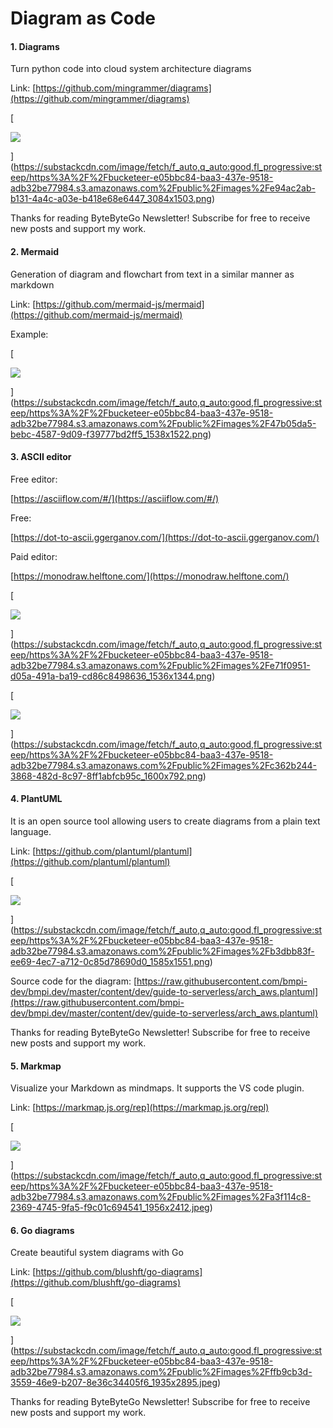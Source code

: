 # Diagram as Code
#### **1\. Diagrams**

Turn python code into cloud system architecture diagrams

Link: [https://github.com/mingrammer/diagrams](https://github.com/mingrammer/diagrams)

[

![](_assets/https%3A%2F%2Fbucketeer-e05bbc84-baa3-437e-9518-adb32be77984.s3.amazonaws.com%2Fpublic%2Fimages%2Fe9.jpg)


](https://substackcdn.com/image/fetch/f_auto,q_auto:good,fl_progressive:steep/https%3A%2F%2Fbucketeer-e05bbc84-baa3-437e-9518-adb32be77984.s3.amazonaws.com%2Fpublic%2Fimages%2Fe94ac2ab-b131-4a4c-a03e-b418e68e6447_3084x1503.png)

Thanks for reading ByteByteGo Newsletter! Subscribe for free to receive new posts and support my work.

#### **2\. Mermaid**

Generation of diagram and flowchart from text in a similar manner as markdown

Link: [https://github.com/mermaid-js/mermaid](https://github.com/mermaid-js/mermaid)

Example:

[

![](_assets/https%3A%2F%2Fbucketeer-e05bbc84-baa3-437e-9518-adb32be77984.s3.amazonaws.com%2Fpublic%2Fimages%2F47.jpg)


](https://substackcdn.com/image/fetch/f_auto,q_auto:good,fl_progressive:steep/https%3A%2F%2Fbucketeer-e05bbc84-baa3-437e-9518-adb32be77984.s3.amazonaws.com%2Fpublic%2Fimages%2F47b05da5-bebc-4587-9d09-f39777bd2ff5_1538x1522.png)

#### **3\. ASCII editor**

Free editor:

[https://asciiflow.com/#/](https://asciiflow.com/#/)

Free:

[https://dot-to-ascii.ggerganov.com/](https://dot-to-ascii.ggerganov.com/)

Paid editor:

[https://monodraw.helftone.com/](https://monodraw.helftone.com/)

[

![](_assets/https%3A%2F%2Fbucketeer-e05bbc84-baa3-437e-9518-adb32be77984.s3.amazonaws.com%2Fpublic%2Fimages%2Fe7.jpg)


](https://substackcdn.com/image/fetch/f_auto,q_auto:good,fl_progressive:steep/https%3A%2F%2Fbucketeer-e05bbc84-baa3-437e-9518-adb32be77984.s3.amazonaws.com%2Fpublic%2Fimages%2Fe71f0951-d05a-491a-ba19-cd86c8498636_1536x1344.png)

[

![](_assets/https%3A%2F%2Fbucketeer-e05bbc84-baa3-437e-9518-adb32be77984.s3.amazonaws.com%2Fpublic%2Fimages%2Fc3.jpg)


](https://substackcdn.com/image/fetch/f_auto,q_auto:good,fl_progressive:steep/https%3A%2F%2Fbucketeer-e05bbc84-baa3-437e-9518-adb32be77984.s3.amazonaws.com%2Fpublic%2Fimages%2Fc362b244-3868-482d-8c97-8ff1abfcb95c_1600x792.png)

#### **4\. PlantUML**

It is an open source tool allowing users to create diagrams from a plain text language. 

Link: [https://github.com/plantuml/plantuml](https://github.com/plantuml/plantuml)

[

![](_assets/https%3A%2F%2Fbucketeer-e05bbc84-baa3-437e-9518-adb32be77984.s3.amazonaws.com%2Fpublic%2Fimages%2Fb3.jpg)


](https://substackcdn.com/image/fetch/f_auto,q_auto:good,fl_progressive:steep/https%3A%2F%2Fbucketeer-e05bbc84-baa3-437e-9518-adb32be77984.s3.amazonaws.com%2Fpublic%2Fimages%2Fb3dbb83f-ee69-4ec7-a712-0c85d78690d0_1585x1551.png)

Source code for the diagram: [https://raw.githubusercontent.com/bmpi-dev/bmpi.dev/master/content/dev/guide-to-serverless/arch_aws.plantuml](https://raw.githubusercontent.com/bmpi-dev/bmpi.dev/master/content/dev/guide-to-serverless/arch_aws.plantuml)

Thanks for reading ByteByteGo Newsletter! Subscribe for free to receive new posts and support my work.

#### **5\. Markmap**

Visualize your Markdown as mindmaps. It supports the VS code plugin.

Link: [https://markmap.js.org/rep](https://markmap.js.org/repl)

[

![](_assets/https%3A%2F%2Fbucketeer-e05bbc84-baa3-437e-9518-adb32be77984.s3.amazonaws.com%2Fpublic%2Fimages%2Fa3.jpg)


](https://substackcdn.com/image/fetch/f_auto,q_auto:good,fl_progressive:steep/https%3A%2F%2Fbucketeer-e05bbc84-baa3-437e-9518-adb32be77984.s3.amazonaws.com%2Fpublic%2Fimages%2Fa3f114c8-2369-4745-9fa5-f9c01c694541_1956x2412.jpeg)

#### **6\. Go diagrams**

Create beautiful system diagrams with Go

Link: [https://github.com/blushft/go-diagrams](https://github.com/blushft/go-diagrams)

[

![](_assets/https%3A%2F%2Fbucketeer-e05bbc84-baa3-437e-9518-adb32be77984.s3.amazonaws.com%2Fpublic%2Fimages%2Fff.jpg)


](https://substackcdn.com/image/fetch/f_auto,q_auto:good,fl_progressive:steep/https%3A%2F%2Fbucketeer-e05bbc84-baa3-437e-9518-adb32be77984.s3.amazonaws.com%2Fpublic%2Fimages%2Fffb9cb3d-3559-46e9-b207-8e36c34405f6_1935x2895.jpeg)

Thanks for reading ByteByteGo Newsletter! Subscribe for free to receive new posts and support my work.